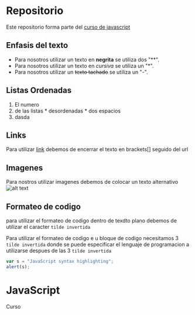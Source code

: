 # Repositorio
Este repositorio forma parte del [curso de javascript](https://github.com/faxa94/JavaScript)

## Enfasis del texto

* Para nosotros utilizar un texto en  **negrita** se utiliza dos "**".
* Para nosotros utilizar un texto en  *cursiva* se utiliza un "*".
* Para nosotros utilizar un ~~texto tachado~~ se utiliza un "-".

## Listas Ordenadas

1. El numero
2. de las listas
        * desordenadas
        * dos espacios
1. dasda

## Links
Para utilizar [link](https://www.google.com) debemos de encerrar el texto en brackets[] seguido del url 

## Imagenes 
Para nostros utilizar imagenes debemos de colocar un texto alternativo 
![alt text](http://farm5.static.flickr.com/4003/4436928175_4d8d02f57d.jpg)

## Formateo de codigo
para utilizar el formateo de codigo dentro de texdto plano debemos de utilizar el caracter `tilde invertida`

Para utilizar el formateo de codigo e u bloque de codigo necesitamos 3 `tilde invertida` donde se puede especificar el lenguaje
de programacion a utilizarse despues de las 3 `tilde invertida`
```javascript
var s = "JavaScript syntax highlighting";
alert(s);
```

# JavaScript
Curso
